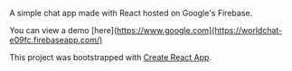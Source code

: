 A simple chat app made with React hosted on Google's Firebase.

You can view a demo [here](https://www.google.com](https://worldchat-e09fc.firebaseapp.com/)

This project was bootstrapped with [Create React App](https://github.com/facebook/create-react-app).
